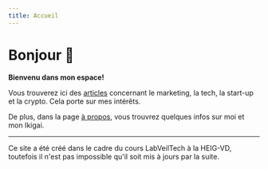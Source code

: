 ```yaml
---
title: Accueil
---
```


# Bonjour 👋

**Bienvenu dans mon espace!**

Vous trouverez ici des [articles](/articles) concernant le marketing, la tech, la start-up et la crypto. Cela porte sur mes intérêts.

De plus, dans la page [à propos](/a-propos), vous trouvrez quelques infos sur moi et mon Ikigai.

<hr />

Ce site a été créé dans le cadre du cours LabVeilTech à la HEIG-VD, toutefois il n'est pas impossible qu'il soit mis à jours par la suite. 